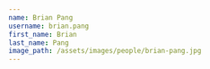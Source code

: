```yaml
---
name: Brian Pang
username: brian.pang
first_name: Brian
last_name: Pang
image_path: /assets/images/people/brian-pang.jpg
---
```

